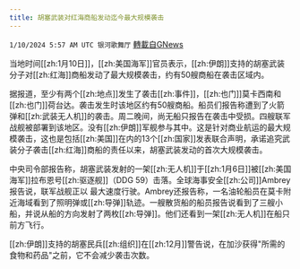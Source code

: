 ```yaml
---
title: 胡塞武装对红海商船发动迄今最大规模袭击
---
```

`1/10/2024 5:57 AM UTC 银河歌舞厅` [轉載自GNews](https://gnews.org/articles/2203492)

当地时间[[zh:1月10日]]，[[zh:美国海军]]官员表示，[[zh:伊朗]]支持的胡塞武装分子对[[zh:红海]]商船发动了最大规模袭击，约有50艘商船在袭击区域内。

据报道，至少有两个[[zh:地点]]发生了袭击[[zh:事件]]，[[zh:也门]]莫卡西南和[[zh:也门]]荷台达。袭击发生时该地区约有50艘商船。船员们报告称遭到了火箭弹和[[zh:武装无人机]]的袭击。周二晚间，尚无船只报告在袭击中受损。四艘联军战舰被部署到该地区。没有[[zh:伊朗]]军舰参与其中。这是针对商业航运的最大规模袭击，这也是包括[[zh:美国]]在内的13个[[zh:国家]]发表联合声明，承诺追究武装分子袭击[[zh:红海]]商船的责任以来，胡塞武装发动的首次大规模袭击。

中央司令部报告称，胡塞武装发射的一架[[zh:无人机]]于[[zh:1月6日]]被[[zh:美国海军]]拉布恩号[[zh:驱逐舰]]（DDG 59）击落。全球海事安全[[zh:公司]]Ambrey报告说，联军战舰正以 最大速度行驶。Ambrey还报告称，一名油轮船员在莫卡附近海域看到了照明弹或[[zh:导弹]]轨迹。一艘散货船的船员报告说看到了三艘小船，并说从船的方向发射了两枚[[zh:导弹]]。他们还看到一架[[zh:无人机]]在船只前方飞行。

[[zh:伊朗]]支持的胡塞民兵[[zh:组织]]在[[zh:12月]]警告说，在加沙获得"所需的食物和药品"之前，它不会减少袭击次数。
